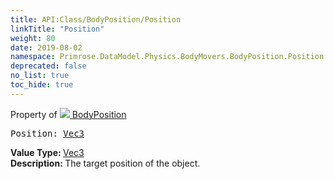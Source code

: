 ```yaml
---
title: API:Class/BodyPosition/Position
linkTitle: "Position"
weight: 80
date: 2019-08-02
namespace: Primrose.DataModel.Physics.BodyMovers.BodyPosition.Position
deprecated: false
no_list: true
toc_hide: true
---
```

Property of <a href="/docs/api-reference/Class/BodyPosition"><img src="/icons/silk/rocket.png"/>&nbsp;BodyPosition</a>
<pre class="method-declaration">
Position: <a class="type" href="/docs/api-reference/DataType/Vec3">Vec3</a></pre>
<b>Value Type: </b>
<a class="type" href="/docs/api-reference/DataType/Vec3">Vec3</a>
<br/>
<b>Description: </b>
The target position of the object.

